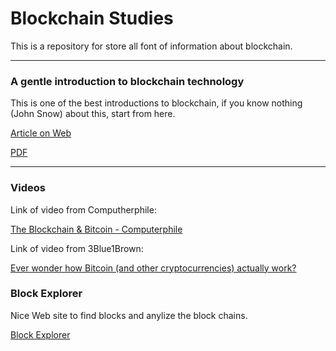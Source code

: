 # Blockchain Studies
This is a repository for store all font of information about blockchain.

---

### A gentle introduction to blockchain technology
This is one of the best introductions to blockchain, if you know nothing (John Snow) about this, start from here.

[Article on Web](https://bitsonblocks.net/2015/09/09/a-gentle-introduction-to-blockchain-technology/)

[PDF](https://github.com/Khalil09/blockchain_studies/blob/master/A-Gentle-Introduction-To-Blockchain-Technology-WEB.pdf)

---

### Videos

Link of video from Computherphile:

[The Blockchain & Bitcoin - Computerphile](https://www.youtube.com/watch?v=qcuc3rgwZAE)

Link of video from 3Blue1Brown:

[Ever wonder how Bitcoin (and other cryptocurrencies) actually work?](https://www.youtube.com/watch?v=bBC-nXj3Ng4)


### Block Explorer
Nice Web site to find blocks and anylize the block chains.

[Block Explorer](https://blockexplorer.com/)
